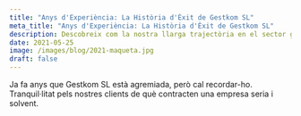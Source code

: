 ```yaml
---
title: "Anys d'Experiència: La Història d'Èxit de Gestkom SL"
meta_title: "Anys d'Experiència: La Història d'Èxit de Gestkom SL"
description: Descobreix com la nostra llarga trajectòria en el sector garanteix la fiabilitat i la solidesa dels nostres serveis.
date: 2021-05-25
image: /images/blog/2021-maqueta.jpg
draft: false
---
```


Ja fa anys que Gestkom SL està agremiada, però cal recordar-ho. Tranquil·litat pels nostres clients de què contracten una empresa seria i solvent.

